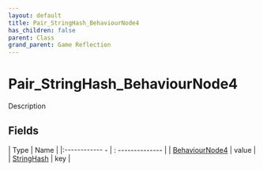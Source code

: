 ```yaml
---
layout: default
title: Pair_StringHash_BehaviourNode4
has_children: false
parent: Class
grand_parent: Game Reflection
---
```

# Pair_StringHash_BehaviourNode4
Description 

## Fields
| Type | Name |
|:------------ - | : -------------- |
| [BehaviourNode4](game-reflection/components/behaviour_node4.md) | value |
| [StringHash](game-reflection/classes/string_hash.md) | key |
